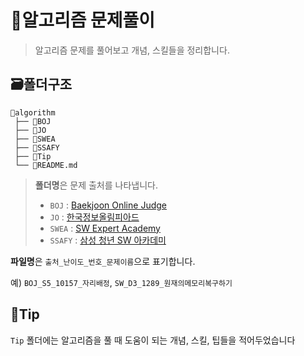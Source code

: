 # 👾알고리즘 문제풀이

> 알고리즘 문제를 풀어보고 개념, 스킬들을 정리합니다.



## 🗃️폴더구조

```
👾algorithm
 ├── 📁BOJ
 ├── 📁JO
 ├── 📁SWEA
 ├── 📁SSAFY
 ├── 📁Tip
 └── 📄README.md
```

>  **폴더명**은 문제 출처를 나타냅니다.
>
> - `BOJ` : [Baekjoon Online Judge](https://www.acmicpc.net/)
> - `JO` : [한국정보올림피아드](https://koi.or.kr/)
> - `SWEA` : [SW Expert Academy](https://swexpertacademy.com/)
> - `SSAFY` : [삼성 청년 SW 아카데미](https://www.ssafy.com/)

**파일명**은 `출처_난이도_번호_문제이름`으로 표기합니다.

예)  `BOJ_S5_10157_자리배정`, `SW_D3_1289_원재의메모리복구하기`



## 🍯Tip

`Tip` 폴더에는 알고리즘을 풀 때 도움이 되는 개념, 스킬, 팁들을 적어두었습니다